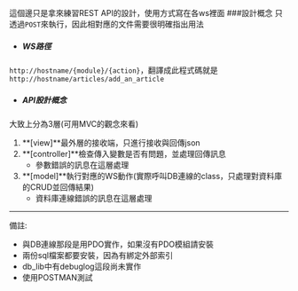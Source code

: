這個邊只是拿來練習REST API的設計，使用方式寫在各ws裡面
###設計概念
只透過`POST`來執行，因此相對應的文件需要很明確指出用法

* ##### WS路徑
`http://hostname/{module}/{action}`，翻譯成此程式碼就是`http://hostname/articles/add_an_article`

* ##### API設計概念
大致上分為3層(可用MVC的觀念來看)

1. **[view]**最外層的接收端，只進行接收與回傳json
2. **[controller]**檢查傳入變數是否有問題，並處理回傳訊息
	* 參數錯誤的訊息在這層處理
3. **[model]**執行對應的WS動作(實際呼叫DB連線的class，只處理對資料庫的CRUD並回傳結果)
	* 資料庫連線錯誤的訊息在這層處理

---
備註:

* 與DB連線那段是用PDO實作，如果沒有PDO模組請安裝
* 兩份sql檔案都要安裝，因為有綁定外部索引
* db_lib中有debuglog這段尚未實作
* 使用POSTMAN測試
